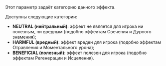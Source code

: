 Этот параметр задаёт категорию данного эффекта.

Доступны следующие категории:

- **NEUTRAL (нейтральный)**: эффект не является для игрока ни полезным, ни вредным (подобно эффектам Свечения и Дурного знамения);
- **HARMFUL (вредный)**: эффект вреден для игрока (подобно эффектам Отравления и Моментального урона);
- **BENEFICIAL (полезный)**: эффект полезен для игрока (подобно эффектам Регенерации и Исцеления).